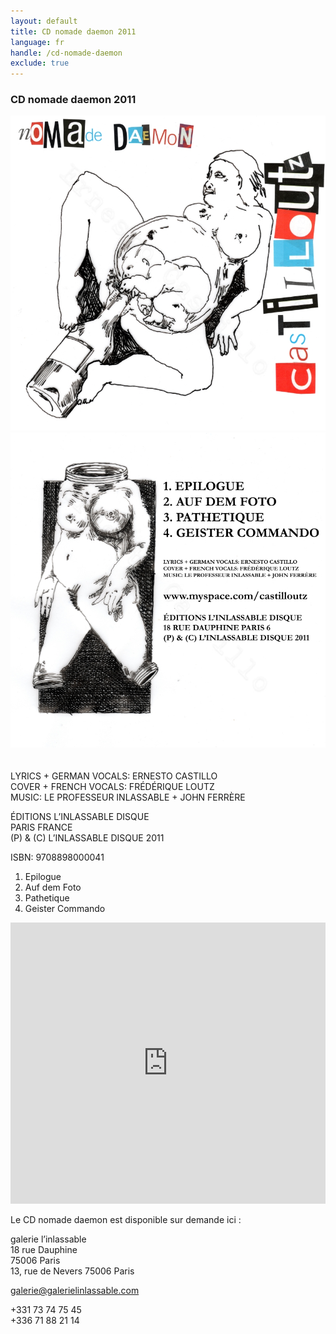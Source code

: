 ```yaml
---
layout: default
title: CD nomade daemon 2011
language: fr
handle: /cd-nomade-daemon
exclude: true
---
```

### CD nomade daemon 2011
  
<a rel="lightbox" data-lightbox="example-1" href="/images/nomade-daemon-cover.jpg" title="nomade daemon cover"><img src="/images/nomade-daemon-cover.jpg" alt="uns cover" class="img-left2"></a>
<a rel="lightbox" data-lightbox="example-1" href="/images/nomade-daemon-cover-back.jpg" title="nomade daemon cover"><img src="/images/nomade-daemon-cover-back.jpg" alt="nomade daemon cover" class="img-right2"></a>  
<br style="clear:both" />
<br style="clear:both" />
LYRICS + GERMAN VOCALS: ERNESTO CASTILLO  
COVER + FRENCH VOCALS: FRÉDÉRIQUE LOUTZ  
MUSIC: LE PROFESSEUR INLASSABLE + JOHN FERRÈRE  
  
ÉDITIONS L’INLASSABLE DISQUE  
PARIS FRANCE  
(P) & (C) L’INLASSABLE DISQUE 2011  
  
ISBN: 9708898000041  

1. Epilogue
2. Auf dem Foto
3. Pathetique
4. Geister Commando  
  
<iframe width="100%" height="450" scrolling="no" frameborder="no" src="https://w.soundcloud.com/player/?url=https%3A//api.soundcloud.com/playlists/314151207&amp;auto_play=false&amp;hide_related=false&amp;show_comments=true&amp;show_user=true&amp;show_reposts=false&amp;visual=true"></iframe>   
   
Le CD nomade daemon est disponible sur demande ici :  

galerie l’inlassable  
18 rue Dauphine  
75006 Paris  
13, rue de Nevers 75006 Paris  
  
galerie@galerielinlassable.com
  
+331 73 74 75 45  
+336 71 88 21 14 
  
